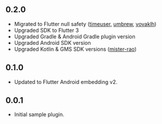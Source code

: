 ## 0.2.0

* Migrated to Flutter null safety ([timeuser](https://github.com/timeuser/), [umbrew](https://github.com/umbrew/), [vovaklh](https://github.com/vovaklh/))
* Upgraded SDK to Flutter 3
* Upgraded Gradle & Android Gradle plugin version
* Upgraded Android SDK version
* Upgraded Kotlin & GMS SDK versions ([mister-rao](https://github.com/mister-rao/))

## 0.1.0

* Updated to Flutter Android embedding v2.

## 0.0.1

* Initial sample plugin.
